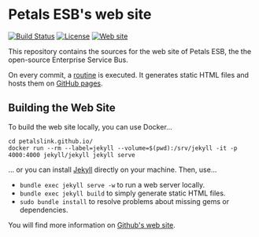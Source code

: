# Petals ESB's web site

[![Build Status](https://travis-ci.org/petalslink/petalslink.github.io.svg?branch=master)](https://travis-ci.org/petalslink/petalslink.github.io)
[![License](https://img.shields.io/badge/license-Creative%20Commons-blue.svg)](http://creativecommons.org/licenses/by/3.0/)
[![Web site](https://img.shields.io/badge/website-petals.ow2.org-712e7f.svg)](http://petals.ow2.org)

This repository contains the sources for the web site of Petals ESB, the the open-source Enterprise Service Bus.

On every commit, a [routine](http://jekyllrb.com/) is executed. It generates static HTML files and hosts
them on [GitHub pages](https://pages.github.com/).


## Building the Web Site

To build the web site locally, you can use Docker...

```
cd petalslink.github.io/
docker run --rm --label=jekyll --volume=$(pwd):/srv/jekyll -it -p 4000:4000 jekyll/jekyll jekyll serve
```

... or you can install [Jekyll](http://jekyllrb.com/) directly on your machine.
Then, use...

* `bundle exec jekyll serve -w` to run a web server locally.
* `bundle exec jekyll build` to simply generate static HTML files.
* `sudo bundle install` to resolve problems about missing gems or dependencies.

You will find more information on [Github's web site](https://help.github.com/articles/setting-up-your-pages-site-locally-with-jekyll/).
